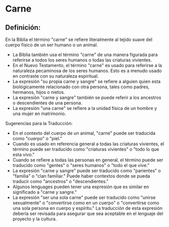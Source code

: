 # Carne

## Definición: 

En la Biblia el término "carne"  se refiere literalmente al tejido suave del cuerpo físico de un ser humano o un animal.

* La Biblia también usa el término "carne" de una manera figurada para referirse a todos los seres humanos o todas las criaturas vivientes.
* En el Nuevo Testamento, el término "carne" es usado para referirse a la naturaleza pecaminosa de los seres humanos. Esto es a menudo usado en contraste con su naturaleza espiritual.
* La expresión "su propia carne y sangre" se refiere a alguien quien esta biológicamente relacionado con otra persona, tales como padres, hermanos, hijos o nietos.
* La expresión "carne y sangre" también se puede referir a los ancestros o descendientes de una persona.
* La expresión "una carne" se refiere a la unidad física de un hombre y una mujer en matrimonio.

Sugerencias para la Traducción:

* En el contexto del cuerpo de un animal, "carne" puede ser traducida como "cuerpo" o "piel."
* Cuando es usado en referencia general a todas las criaturas vivientes, el término puede ser traducido como "criaturas vivientes" o "todo lo que esta vivo."
* Cuando se refiere a todas las personas en general, el término puede ser traducido como "gentes" o "seres humanos" o "todo el que vive."
* La expresión "carne y sangre" puede ser traducido como "parientes" o "familia" o "clan familiar."  Puede haber contextos donde se pueda traducir  como "ancestros" o "descendientes."
* Algunos lenguages pueden tener una expresión que es similar en significado a "carne y sangre."
* La expresión "ser una sola carne" puede ser traducido como "unirse sexualmente" o "convertirse como en un cuerpo" o "convertirse como una sola persona en cuerpo y espíritu."  La traducción de esta expresión debería ser revisada para asegurar que sea aceptable en el lenguaje del proyecto y la cultura.

